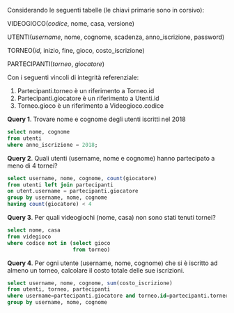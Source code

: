 Considerando le seguenti tabelle (le chiavi primarie sono in corsivo):

VIDEOGIOCO(*codice*, nome, casa, versione)

UTENTI(*username*, nome, cognome, scadenza, anno_iscrizione, password)

TORNEO(*id*, inizio, fine, gioco, costo_iscrizione)

PARTECIPANTI(*torneo*, *giocatore*)

Con i seguenti vincoli di integrità referenziale:

1.  Partecipanti.torneo è un riferimento a Torneo.id
2.  Partecipanti.giocatore è un riferimento a Utenti.id
3.  Torneo.gioco è un riferimento a Videogioco.codice

**Query 1**. Trovare nome e cognome degli utenti iscritti nel 2018

```sql
select nome, cognome
from utenti
where anno_iscrizione = 2018;
```

**Query 2**. Quali utenti (username, nome e cognome) hanno partecipato a
meno di 4 tornei?


```sql
select username, nome, cognome, count(giocatore)
from utenti left join partecipanti
on utent.username = partecipanti.giocatore
group by username, nome, cognome
having count(giocatore) < 4
```

**Query 3**. Per quali videogiochi (nome, casa) non sono stati tenuti
tornei?

```sql
select nome, casa
from videgioco
where codice not in (select gioco
                     from torneo)
```

**Query 4**. Per ogni utente (username, nome, cognome) che si è iscritto
ad almeno un torneo, calcolare il
costo totale delle sue iscrizioni.

```sql
select username, nome, cognome, sum(costo_iscrizione)
from utenti, torneo, partecipanti
where username=partecipanti.giocatore and torneo.id=partecipanti.torneo
group by username, nome, cognome
```

